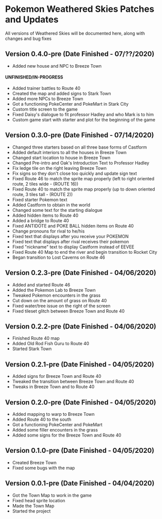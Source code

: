 # Pokemon Weathered Skies Patches and Updates
All versions of Weathered Skies will be documented here, along with changes and bug fixes

## Version 0.4.0-pre (Date Finished - 07/??/2020)
- Added new house and NPC to Breeze Town
#### UNFINISHED/IN-PROGRESS
- Added trainer battles to Route 40
- Created the map and added signs to Stark Town
- Added more NPCs to Breeze Town
- Got a functioning PokeCenter and PokeMart in Stark City
- Custom title screen to the game
- Fixed Daisy's dialogue to fit professor Hadley and who Mark is to him
- Custom game start with starter and plot for the beginning of the game

## Version 0.3.0-pre (Date Finished - 07/14/2020)
- Changed three starters based on all three base forms of Castform
- Added default interiors to all the houses in Breeze Town
- Changed start location to house in Breeze Town
- Changed Pre-intro and Oak's Introduction Text to Professor Hadley
- Fix ledge tile on the right leaving Breeze Town
- Fix signs so they don't close too quickly and update sign text
- Fixed Route 46 to match the sprite map properly (left to right oriented route, 2 tiles wide - (ROUTE 16))
- Fixed Route 40 to match the sprite map properly (up to down oriented route, 3 tiles tall - (ROUTE 2))
- Fixed starter Pokemon text
- Added Castform to obtain in the world
- Changed some text for the starting dialogue
- Added hidden items to Route 40
- Added a bridge to Route 40
- Fixed ANTIDOTE and POKE BALL hidden items on Route 40
- Change pronouns for rival to he/his
- Fixed text that displays after you receive your POKEMON
- Fixed text that displays after rival receives their pokemon
- Fixed "nickname" text to display Castform instead of EEVEE
- Fixed Route 40 Map to end the river and begin transition to Rocket City
- Began transition to Lost Caverns on Route 46

## Version 0.2.3-pre (Date Finished - 04/06/2020)
- Added and started Route 46 
- Added the Pokemon Lab to Breeze Town
- Tweaked Pokemon encounters in the grass
- Cut down on the amount of grass on Route 40
- Fixed water/tree issue on the right of the screen
- Fixed tileset glitch between Breeze Town and Route 40

## Version 0.2.2-pre (Date Finished - 04/06/2020)
- Finished Route 40 map
- Added Old Rod Fish Guru to Route 40
- Started Stark Town

## Version 0.2.1-pre (Date Finished - 04/05/2020)
- Added signs for Breeze Town and Route 40
- Tweaked the transition between Breeze Town and Route 40
- Tweaks in Breeze Town and to Route 40

## Version 0.2.0-pre (Date Finished - 04/05/2020)
- Added mapping to warp to Breeze Town
- Added Route 40 to the south
- Got a functioning PokeCenter and PokeMart
- Added some filler encounters in the grass
- Added some signs for the Breeze Town and Route 40

## Version 0.1.0-pre (Date Finished - 04/05/2020)
- Created Breeze Town
- Fixed some bugs with the map

## Version 0.0.1-pre (Date Finished - 04/04/2020)
- Got the Town Map to work in the game
- Fixed head sprite location
- Made the Town Map
- Started the project